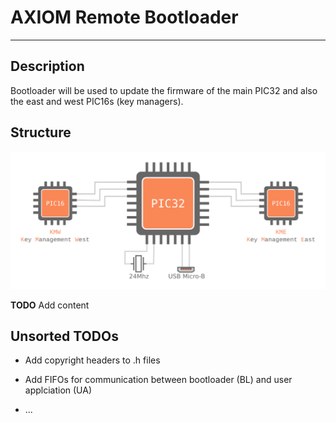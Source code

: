# AXIOM Remote Bootloader

---

## Description

Bootloader will be used to update the firmware of the main PIC32 and also the east and west PIC16s (key managers).

## Structure

![AXIOM Remote structural diagram](../Docs/Images/Structure/AXIOM_Remote_schematic.png)

**TODO** Add content

## Unsorted TODOs

* Add copyright headers to .h files

* Add FIFOs for communication between bootloader (BL) and user applciation (UA)

* ...
